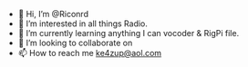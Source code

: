 - 👋 Hi, I’m @Riconrd
- 👀 I’m interested in all things Radio.
- 🌱 I’m currently learning anything I can vocoder & RigPi file.
- 💞️ I’m looking to collaborate on 
- 📫 How to reach me ke4zup@aol.com 

<!---
Riconrd/Riconrd is a ✨ special ✨ repository because its `README.md` (this file) appears on your GitHub profile.
You can click the Preview link to take a look at your changes.
--->
